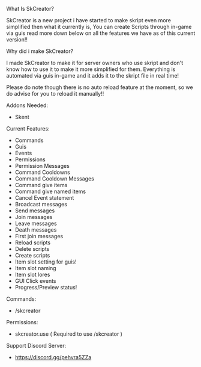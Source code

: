 What Is SkCreator?

SkCreator is a new project i have started to make skript even more simplified then what it currently is, You can create Scripts through in-game via guis read more down below on all the features we have as of this current version!!

Why did i make SkCreator?

I made SkCreator to make it for server owners who use skript and don't know how to use it to make it more simplified for them. Everything is automated via guis in-game and it adds it to the skript file in real time!

Please do note though there is no auto reload feature at the moment, so we do advise for you to reload it manually!!

Addons Needed:

- Skent

Current Features:

- Commands
- Guis
- Events
- Permissions
- Permission Messages
- Command Cooldowns
- Command Cooldown Messages
- Command give items
- Command give named items
- Cancel Event statement
- Broadcast messages
- Send messages
- Join messages
- Leave messages
- Death messages
- First join messages
- Reload scripts
- Delete scripts
- Create scripts
- Item slot setting for guis!
- Item slot naming
- Item slot lores
- GUI Click events
- Progress/Preview status!

Commands:

- /skcreator

Permissions:

- skcreator.use ( Required to use /skcreator )

Support Discord Server:

- https://discord.gg/pehvra5ZZa
